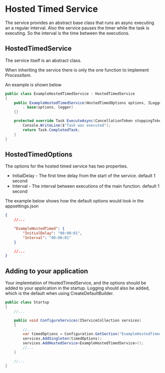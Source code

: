 # Hosted Timed Service
The service provides an abstract base class that runs an async executing an a regular interval. Also the service pauses the timer while the task is executing. So the interval is the time between the executions.

## HostedTimedService
The service itself is an abstract class.

When inheriting the service there is only the one function to implement *ProcessItem*.

An example is shown below
```c#
public class ExampleHostedTimedService : HostedTimedService
{
    public ExampleHostedTimedService(HostedTimedOptions options, ILogger<ExampleHostedTimedService> logger) 
        : base(options, logger)
    {}

    protected override Task ExecuteAsync(CancellationToken stoppingToken) {
        Console.WriteLine($"Task was executed");
        return Task.CompletedTask;
    }
}
```

## HostedTimedOptions
The options for the hosted timed service has two properties.

* InitialDelay - The first time delay from the start of the service. default 1 second
* Interval - The interval between executions of the main function. default 1 second

The example below shows how the default options would look in the appsettings.json
```json
{
    //...

    "ExampleHostedTimed": {
        "InitialDelay": "00:00:01",
        "Interval": "00:00:01"
    }

    //...
}
```

## Adding to your application
Your implemtation of HostedTimedService, and the options should be added to your application in the startup. Logging should also be added, which is the default when using CreateDefaultBuilder.

```c#
public class Startup
{
    //...

    public void ConfigureServices(IServiceCollection services)
    {
        //...
        var timedOptions = Configuration.GetSection("ExampleHostedTimed").Get<HostedTimedOptions>();
        services,AddSingleton(timedOptions);
        services.AddHostedService<ExampleHostedTimedService>();
        //...
    }

    //...
}